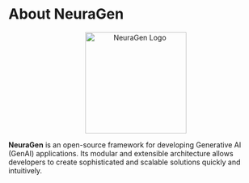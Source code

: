 # About NeuraGen

<div align="center">
<img src="https://github.com/user-attachments/assets/c7cec32f-8953-4bca-a877-699c696e72f6" width="200px" alt="NeuraGen Logo" style="max-width: 100%" />
</div>

**NeuraGen** is an open-source framework for developing Generative AI (GenAI) applications. Its modular and extensible architecture allows developers to create sophisticated and scalable solutions quickly and intuitively.
